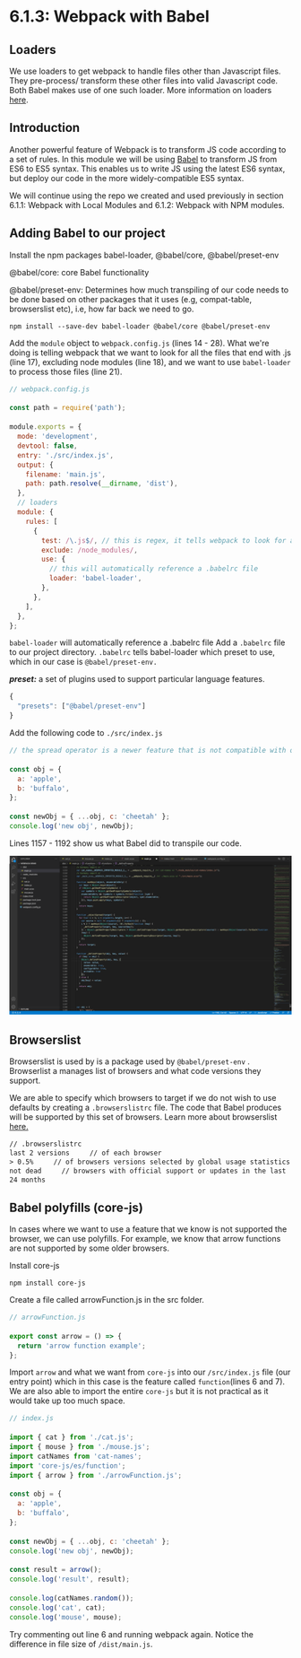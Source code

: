 # 6.1.3: Webpack with Babel

## Loaders

We use loaders to get webpack to handle files other than Javascript files. They pre-process/ transform these other files into valid Javascript code. Both Babel makes use of one such loader. More information on loaders [here](https://webpack.js.org/concepts/loaders/).

## Introduction

Another powerful feature of Webpack is to transform JS code according to a set of rules. In this module we will be using [Babel](https://babeljs.io) to transform JS from ES6 to ES5 syntax. This enables us to write JS using the latest ES6 syntax, but deploy our code in the more widely-compatible ES5 syntax.

We will continue using the repo we created and used previously in section 6.1.1: Webpack with Local Modules and 6.1.2: Webpack with NPM modules.

## Adding Babel to our project

Install the npm packages babel-loader, @babel/core, @babel/preset-env

@babel/core: core Babel functionality

@babel/preset-env: Determines how much transpiling of our code needs to be done based on other packages that it uses (e.g, compat-table, browserslist etc), i.e, how far back we need to go.

```
npm install --save-dev babel-loader @babel/core @babel/preset-env
```

Add the `module` object to `webpack.config.js` (lines 14 - 28). What we're doing is telling webpack that we want to look for all the files that end with .js (line 17), excluding node modules (line 18), and we want to use `babel-loader` to process those files (line 21).

```jsx
// webpack.config.js

const path = require('path');

module.exports = {
  mode: 'development',
  devtool: false,
  entry: './src/index.js',
  output: {
    filename: 'main.js',
    path: path.resolve(__dirname, 'dist'),
  },
  // loaders
  module: {
    rules: [
      {
        test: /\.js$/, // this is regex, it tells webpack to look for all files which end in .js
        exclude: /node_modules/,
        use: {
          // this will automatically reference a .babelrc file
          loader: 'babel-loader',
        },
      },
    ],
  },
};
```

`babel-loader` will automatically reference a .babelrc file Add a `.babelrc` file to our project directory. `.babelrc` tells babel-loader which preset to use, which in our case is `@babel/preset-env.`

_**preset:**_ a set of plugins used to support particular language features.

```jsx
{
  "presets": ["@babel/preset-env"]
}
```

Add the following code to `./src/index.js`

```jsx
// the spread operator is a newer feature that is not compatible with older versions of certain browsers

const obj = {
  a: 'apple',
  b: 'buffalo',
};

const newObj = { ...obj, c: 'cheetah' };
console.log('new obj', newObj);
```

Lines 1157 - 1192 show us what Babel did to transpile our code.&#x20;

![](<../../.gitbook/assets/Screenshot 2021-12-14 at 7.38.34 PM.png>)

## Browserslist

Browserslist is used by is a package used by `@babel/preset-env` . Browserlist a manages list of browsers and what code versions they support.

We are able to specify which browsers to target if we do not wish to use defaults by creating a `.browserslistrc` file. The code that Babel produces will be supported by this set of browsers. Learn more about browserslist [here.](https://github.com/browserslist/browserslist)

```
// .browserslistrc
last 2 versions     // of each browser
> 0.5%     // of browsers versions selected by global usage statistics
not dead     // browsers with official support or updates in the last 24 months
```

## Babel polyfills (core-js)

In cases where we want to use a feature that we know is not supported the browser, we can use polyfills. For example, we know that arrow functions are not supported by some older browsers.&#x20;

Install core-js

```
npm install core-js
```

Create a file called arrowFunction.js in the src folder.

```jsx
// arrowFunction.js

export const arrow = () => {
  return 'arrow function example';
};
```

Import `arrow` and what we want from `core-js` into our `/src/index.js` file (our entry point) which in this case is the feature called `function`(lines 6 and 7). We are also able to import the entire `core-js` but it is not practical as it would take up too much space.

```jsx
// index.js

import { cat } from './cat.js';
import { mouse } from './mouse.js';
import catNames from 'cat-names';
import 'core-js/es/function';
import { arrow } from './arrowFunction.js';

const obj = {
  a: 'apple',
  b: 'buffalo',
};

const newObj = { ...obj, c: 'cheetah' };
console.log('new obj', newObj);

const result = arrow();
console.log('result', result);

console.log(catNames.random());
console.log('cat', cat);
console.log('mouse', mouse);
```

Try commenting out line 6 and running webpack again. Notice the difference in file size of `/dist/main.js`.
